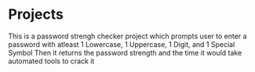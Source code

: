 # Projects
This is a password strengh checker project which prompts user to enter a password with atleast 1 Lowercase, 1 Uppercase, 1 Digit, and 1 Special Symbol
Then it returns the password strength and the time it would take automated tools to crack it 
